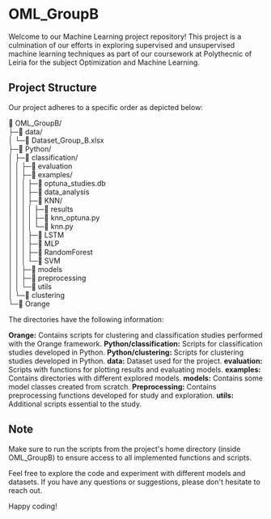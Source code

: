 # OML_GroupB

Welcome to our Machine Learning project repository! This project is a culmination of our efforts in exploring supervised and unsupervised machine learning techniques as part of our coursework at Polythecnic of Leiria for the subject Optimization and Machine Learning. 

## Project Structure

Our project adheres to a specific order as depicted below:

📁 OML_GroupB/  
├─📁 data/  
│ └─📄 Dataset_Group_B.xlsx  
├─📁 Python/  
│ ├─📁 classification/  
│ │ ├─📁 evaluation  
│ │ ├─📁 examples/  
│ │ │ ├─📄 optuna_studies.db  
│ │ │ ├─📁 data_analysis  
│ │ │ ├─📁 KNN/  
│ │ │ │ ├─📁 results  
│ │ │ │ ├─📄 knn_optuna.py  
│ │ │ │ └─📄 knn.py  
│ │ │ ├─📁 LSTM  
│ │ │ ├─📁 MLP  
│ │ │ ├─📁 RandomForest  
│ │ │ └─📁 SVM  
│ │ ├─📁 models  
│ │ ├─📁 preprocessing  
│ │ └─📁 utils  
│ └─📁 clustering  
└─📁 Orange  

The directories have the following information:

**Orange:** Contains scripts for clustering and classification studies performed with the Orange framework.
**Python/classification:** Scripts for classification studies developed in Python.
**Python/clustering:** Scripts for clustering studies developed in Python.
**data:** Dataset used for the project.
**evaluation:** Scripts with functions for plotting results and evaluating models.
**examples:** Contains directories with different explored models.
**models:** Contains some model classes created from scratch.
**Preprocessing:** Contains preprocessing functions developed for study and exploration.
**utils:** Additional scripts essential to the study.


## Note

Make sure to run the scripts from the project's home directory (inside OML_GroupB) to ensure access to all implemented functions and scripts.

Feel free to explore the code and experiment with different models and datasets. If you have any questions or suggestions, please don't hesitate to reach out.

Happy coding!
